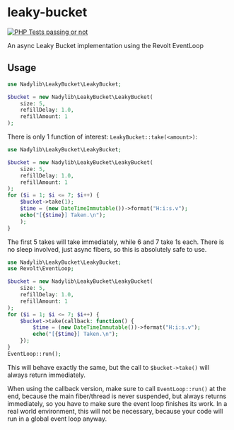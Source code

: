 # leaky-bucket

[![PHP Tests passing or not](https://github.com/nadybot/leaky-bucket/actions/workflows/php.yml/badge.svg)](https://github.com/Nadybot/leaky-bucket/actions/workflows/php.yml)

An async Leaky Bucket implementation using the Revolt EventLoop

## Usage

```php
use Nadylib\LeakyBucket\LeakyBucket;

$bucket = new Nadylib\LeakyBucket\LeakyBucket(
	size: 5,
	refillDelay: 1.0,
	refillAmount: 1
);
```

There is only 1 function of interest: `LeakyBucket::take(<amount>)`:

```php
use Nadylib\LeakyBucket\LeakyBucket;

$bucket = new Nadylib\LeakyBucket\LeakyBucket(
	size: 5,
	refillDelay: 1.0,
	refillAmount: 1
);
for ($i = 1; $i <= 7; $i++) {
	$bucket->take(1);
	$time = (new DateTimeImmutable())->format("H:i:s.v");
	echo("[{$time}] Taken.\n");
	);
}
```

The first 5 takes will take immediately, while 6 and 7 take 1s each. There is no sleep involved, just async fibers, so this is absolutely safe to use.

```php
use Nadylib\LeakyBucket\LeakyBucket;
use Revolt\EventLoop;

$bucket = new Nadylib\LeakyBucket\LeakyBucket(
	size: 5,
	refillDelay: 1.0,
	refillAmount: 1
);
for ($i = 1; $i <= 7; $i++) {
	$bucket->take(callback: function() {
		$time = (new DateTimeImmutable())->format("H:i:s.v");
		echo("[{$time}] Taken.\n");
	});
}
EventLoop::run();
```

This will behave exactly the same, but the call to `$bucket->take()` will always return immediately.

When using the callback version, make sure to call `EventLoop::run()` at the end, because the main fiber/thread is never suspended, but always returns immediately, so you have to make sure the event loop finishes its work. In a real world environment, this will not be necessary, because your code will run in a global event loop anyway.
